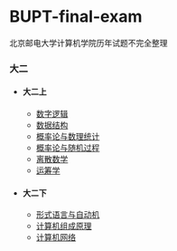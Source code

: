 # BUPT-final-exam

北京邮电大学计算机学院历年试题不完全整理



### 大二

* #### 大二上

  * [数字逻辑]([https://github.com/Simon2333/BUPT-final-exam/tree/main/%E5%A4%A7%E4%BA%8C/%E5%A4%A7%E4%BA%8C%E4%B8%8A%E5%AD%A6%E6%9C%9F/%E6%95%B0%E5%AD%97%E9%80%BB%E8%BE%91](https://github.com/Simon2333/BUPT-final-exam/tree/main/大二/大二上学期/数字逻辑))
  * [数据结构]([https://github.com/Simon2333/BUPT-final-exam/tree/main/%E5%A4%A7%E4%BA%8C/%E5%A4%A7%E4%BA%8C%E4%B8%8A%E5%AD%A6%E6%9C%9F/%E6%95%B0%E5%AD%97%E9%80%BB%E8%BE%91](https://github.com/Simon2333/BUPT-final-exam/tree/main/大二/大二上学期/数据结构))
  * [概率论与数理统计]([https://github.com/Simon2333/BUPT-final-exam/tree/main/%E5%A4%A7%E4%BA%8C/%E5%A4%A7%E4%BA%8C%E4%B8%8A%E5%AD%A6%E6%9C%9F/%E6%A6%82%E7%8E%87%E8%AE%BA%E4%B8%8E%E6%95%B0%E7%90%86%E7%BB%9F%E8%AE%A1/%E8%AF%95%E9%A2%98](https://github.com/Simon2333/BUPT-final-exam/tree/main/大二/大二上学期/概率论与数理统计/试题))
  * [概率论与随机过程]([https://github.com/Simon2333/BUPT-final-exam/tree/main/%E5%A4%A7%E4%BA%8C/%E5%A4%A7%E4%BA%8C%E4%B8%8A%E5%AD%A6%E6%9C%9F/%E6%A6%82%E7%8E%87%E8%AE%BA%E4%B8%8E%E9%9A%8F%E6%9C%BA%E8%BF%87%E7%A8%8B/%E8%AF%95%E9%A2%98](https://github.com/Simon2333/BUPT-final-exam/tree/main/大二/大二上学期/概率论与随机过程/试题))
  * [离散数学]([https://github.com/Simon2333/BUPT-final-exam/tree/main/%E5%A4%A7%E4%BA%8C/%E5%A4%A7%E4%BA%8C%E4%B8%8A%E5%AD%A6%E6%9C%9F/%E7%A6%BB%E6%95%A3](https://github.com/Simon2333/BUPT-final-exam/tree/main/大二/大二上学期/离散))
  * [运筹学]([https://github.com/Simon2333/BUPT-final-exam/tree/main/%E5%A4%A7%E4%BA%8C/%E5%A4%A7%E4%BA%8C%E4%B8%8A%E5%AD%A6%E6%9C%9F/%E8%BF%90%E7%AD%B9%E5%AD%A6](https://github.com/Simon2333/BUPT-final-exam/tree/main/大二/大二上学期/运筹学))

* #### 大二下

  * [形式语言与自动机]([https://github.com/Simon2333/BUPT-final-exam/tree/main/%E5%A4%A7%E4%BA%8C/%E5%A4%A7%E4%BA%8C%E4%B8%8B%E5%AD%A6%E6%9C%9F/%E5%BD%A2%E5%BC%8F%E8%AF%AD%E8%A8%80%E4%B8%8E%E8%87%AA%E5%8A%A8%E6%9C%BA](https://github.com/Simon2333/BUPT-final-exam/tree/main/大二/大二下学期/形式语言与自动机))
  * [计算机组成原理]([https://github.com/Simon2333/BUPT-final-exam/tree/main/%E5%A4%A7%E4%BA%8C/%E5%A4%A7%E4%BA%8C%E4%B8%8B%E5%AD%A6%E6%9C%9F/%E8%AE%A1%E7%AE%97%E6%9C%BA%E7%BB%84%E6%88%90%E5%8E%9F%E7%90%86](https://github.com/Simon2333/BUPT-final-exam/tree/main/大二/大二下学期/计算机组成原理))
  * [计算机网络]([https://github.com/Simon2333/BUPT-final-exam/tree/main/%E5%A4%A7%E4%BA%8C/%E5%A4%A7%E4%BA%8C%E4%B8%8B%E5%AD%A6%E6%9C%9F/%E8%AE%A1%E7%AE%97%E6%9C%BA%E7%BD%91%E7%BB%9C](https://github.com/Simon2333/BUPT-final-exam/tree/main/大二/大二下学期/计算机网络))

